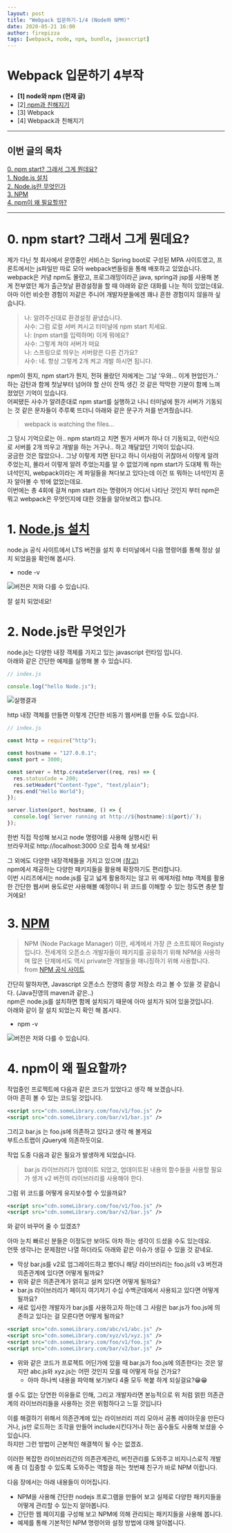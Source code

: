 ```yaml
---
layout: post
title: "Webpack 입문하기-1/4 (Node와 NPM)"
date: 2020-05-21 16:00
author: firepizza
tags: [webpack, node, npm, bundle, javascript]
---
```


# Webpack 입문하기 4부작

- <b class="bold">[1] node와 npm (현재 글)</b>
- [2][ npm과 친해지기](/2020/06/25/webpack02/)
- [3] Webpack
- [4] Webpack과 친해지기

---

## 이번 글의 목차

[0. npm start? 그래서 그게 뭔데요?](#0-npm-start-그래서-그게-뭔데요)<br/>
[1. Node.js 설치](#1-nodejs-설치)<br/>
[2. Node.js란 무엇인가](#2-nodejs란-무엇인가)<br/>
[3. NPM](#3-npm)<br/>
[4. npm이 왜 필요할까?](#4-npm이-왜-필요할까)

---

# 0. npm start? 그래서 그게 뭔데요?

제가 다닌 첫 회사에서 운영중인 서비스는 Spring boot로 구성된 MPA 사이트였고, 프론트에서는 js파일만 따로 모아 webpack번들링을 통해 배포하고 있었습니다.<br/>
webpack은 커녕 npm도 몰랐고, 프로그래밍이라곤 java, spring과 jsp를 사용해 본 게 전부였던 제가 출근첫날 환경설정을 할 때 아래와 같은 대화를 나눈 적이 있었는데요.<br/>
아마 이런 비슷한 경험이 저같은 주니어 개발자분들에겐 꽤나 흔한 경험이지 않을까 싶습니다.<br/>

> 나: 알려주신대로 환경설정 끝냈습니다.<br/>
> 사수: 그럼 로컬 서버 켜시고 터미널에 npm start 치세요.<br/>
> 나: (npm start를 입력하며) 이게 뭐에요?<br/>
> 사수: 그렇게 쳐야 서버가 떠요<br/>
> 나: 스프링으로 띄우는 서버랑은 다른 건가요?<br/>
> 사수: 네. 항상 그렇게 2개 켜고 개발 하시면 됩니다.

npm이 뭔지, npm start가 뭔지, 전혀 몰랐던 저에게는 그날 '우와... 이게 현업인가..' 하는 감탄과 함께 첫날부터 넘어야 할 산이 잔뜩 생긴 것 같은 막막한 기분이 함께 느껴졌었던 기억이 있습니다.<br/>
어찌됐든 사수가 알려준대로 npm start를 실행하고 나니 터미널에 뭔가 서버가 기동되는 것 같은 문자들이 주루룩 뜨더니 아래와 같은 문구가 저를 반겨줬습니다.

> webpack is watching the files...

그 당시 기억으로는 아.. npm start라고 치면 뭔가 서버가 하나 더 기동되고, 이런식으로 서버를 2개 띄우고 개발을 하는 거구나.. 하고 깨달았던 기억이 있습니다.<br/>
궁금한 것은 많았으나.. 그냥 이렇게 치면 된다고 하니 이사람이 귀찮아서 이렇게 알려 주었는지, 몰라서 이렇게 알려 주었는지를 알 수 없었기에 npm start가 도대체 뭐 하는 녀석인지, webpack이라는 게 파일들을 쳐다보고 있다는데 이건 또 뭐하는 녀석인지 혼자 알아볼 수 밖에 없었는데요.<br/>
이번에는 총 4회에 걸쳐 npm start 라는 명령어가 어디서 나타난 것인지 부터 npm은 뭐고 webpack은 무엇인지에 대한 것들을 알아보려고 합니다.

# 1. [Node.js 설치](https://nodejs.org/ko/)

node.js 공식 사이트에서 LTS 버전을 설치 후 터미널에서 다음 명령어를 통해 정상 설치 되었음을 확인해 봅시다.<br/>

- node -v

![버전은 저와 다를 수 있습니다.](/files/posts/202005/node-v.png)

잘 설치 되었네요!

# 2. Node.js란 무엇인가

node.js는 다양한 내장 객체를 가지고 있는 javascript 런타임 입니다.<br/>
아래와 같은 간단한 예제를 실행해 볼 수 있습니다.

```javascript
// index.js

console.log("hello Node.js");
```

![실행결과](/files/posts/202005/node-index.png)

http 내장 객체를 만들면 이렇게 간단한 비동기 웹서버를 만들 수도 있습니다.

```javascript
// index.js

const http = require("http");

const hostname = "127.0.0.1";
const port = 3000;

const server = http.createServer((req, res) => {
  res.statusCode = 200;
  res.setHeader("Content-Type", "text/plain");
  res.end("Hello World");
});

server.listen(port, hostname, () => {
  console.log(`Server running at http://${hostname}:${port}/`);
});
```

한번 직접 작성해 보시고 node 명령어를 사용해 실행시킨 뒤<br/>
브라우저로 http://localhost:3000 으로 접속 해 보세요!

그 외에도 다양한 내장객체들을 가지고 있으며 [(참고)](https://nodejs.org/en/docs/)<br/>
npm에서 제공하는 다양한 패키지들을 활용해 확장하기도 편리합니다.<br/>
이번 시리즈에서는 node.js를 깊고 넓게 활용하지는 않고 위 예제처럼 http 객체를 활용한 간단한 웹서버 용도로만 사용해볼 예정이니 위 코드를 이해할 수 있는 정도면 충분 할 거에요!

# 3. [NPM](https://www.npmjs.com/)

> NPM (Node Package Manager) 이란, 세계에서 가장 큰 소프트웨어 Registy 입니다. 전세계의 오픈소스 개발자들이 패키지를 공유하기 위해 NPM을 사용하며 많은 단체에서도 역시 private한 개발들을 매니징하기 위해 사용합니다.
> <br/>
> from [NPM 공식 사이트](https://docs.npmjs.com/about-npm/)

간단히 말하자면, Javascript 오픈소스 진영의 중앙 저장소 라고 볼 수 있을 것 같습니다. (Java진영의 maven과 같은..)<br/>
npm은 node.js를 설치하면 함께 설치되기 때문에 아마 설치가 되어 있을것입니다.<br/>
아래와 같이 잘 설치 되었는지 확인 해 봅시다.<br/>

- npm -v

![버전은 저와 다를 수 있습니다.](/files/posts/202005/npm-v.png)

# 4. npm이 왜 필요할까?

작업중인 프로젝트에 다음과 같은 코드가 있었다고 생각 해 보겠습니다.<br/>
아마 흔히 볼 수 있는 코드일 것입니다.

```xml
<script src="cdn.someLibrary.com/foo/v1/foo.js" />
<script src="cdn.someLibrary.com/bar/v1/bar.js" />
```

그리고 bar.js 는 foo.js에 의존하고 있다고 생각 해 볼게요<br/>
부트스트랩이 jQuery에 의존하듯이요.

작업 도중 다음과 같은 필요가 발생하게 되었습니다.

> bar.js 라이브러리가 업데이트 되었고, 업데이트된 내용의 함수들을 사용할 필요가 생겨 v2 버전의 라이브러리를 사용해야 한다.

그럼 위 코드를 어떻게 유지보수할 수 있을까요?

```xml
<script src="cdn.someLibrary.com/foo/v1/foo.js" />
<script src="cdn.someLibrary.com/bar/v2/bar.js" />
```

와 같이 바꾸어 줄 수 있겠죠?<br/>

아마 눈치 빠르신 분들은 이정도만 보아도 아차 하는 생각이 드셨을 수도 있는데요.<br/>
언뜻 생각나는 문제점만 나열 하더라도 아래와 같은 이슈가 생길 수 있을 것 같네요.

- 막상 bar.js를 v2로 업그레이드하고 봤더니 해당 라이브러리는 foo.js의 v3 버전과 의존관계에 있다면 어떻게 될까요?
- 위와 같은 의존관계가 얽히고 설켜 있다면 어떻게 될까요?
- bar.js 라이브러리가 페이지 여기저기 수십 수백군데에서 사용되고 있다면 어떻게 될까요?
- 새로 입사한 개발자가 bar.js를 사용하고자 하는데 그 사람은 bar.js가 foo.js에 의존하고 있다는 걸 모른다면 어떻게 될까요?

```xml
<script src="cdn.someLibrary.com/abc/v1/abc.js" />
<script src="cdn.someLibrary.com/xyz/v1/xyz.js" />
<script src="cdn.someLibrary.com/foo/v1/foo.js" />
<script src="cdn.someLibrary.com/bar/v2/bar.js" />
```

- 위와 같은 코드가 프로젝트 어딘가에 있을 때 bar.js가 foo.js에 의존한다는 것은 알지만 abc.js와 xyz.js는 어떤 것인지 모를 때 어떻게 하실 건가요?
  - 아마 하나씩 내용을 파악해 보기보다 4줄 모두 복붙 하게 되실걸요?😁😁

셀 수도 없는 당연한 이유들로 인해, 그리고 개발자라면 본능적으로 위 처럼 얽힌 의존관계의 라이브러리들을 사용하는 것은 위험하다고 느낄 것입니다<br/>

이를 해결하기 위해서 의존관계에 있는 라이브러리 끼리 모아서 공통 레이아웃을 만든다거나, js만 로드하는 조각을 만들어 include시킨다거나 하는 꼼수들도 사용해 보셨을 수 있습니다.<br/>
하지만 그런 방법이 근본적인 해결책이 될 수는 없겠죠.

이러한 복잡한 라이브러리간의 의존관계관리, 버전관리를 도와주고 비지니스로직 개발에 좀 더 집중할 수 있도록 도와주는 역할을 하는 첫번째 친구가 바로 NPM 이랍니다.

다음 장에서는 아래 내용들이 이어집니다.

- NPM을 사용해 간단한 nodejs 프로그램을 만들어 보고 실제로 다양한 패키지들을 어떻게 관리할 수 있는지 알아봅니다.
- 간단한 웹 페이지를 구성해 보고 NPM에 의해 관리되는 패키지들을 사용해 봅니다.
- 예제를 통해 기본적인 NPM 명령어와 설정 방법에 대해 알아봅니다.
